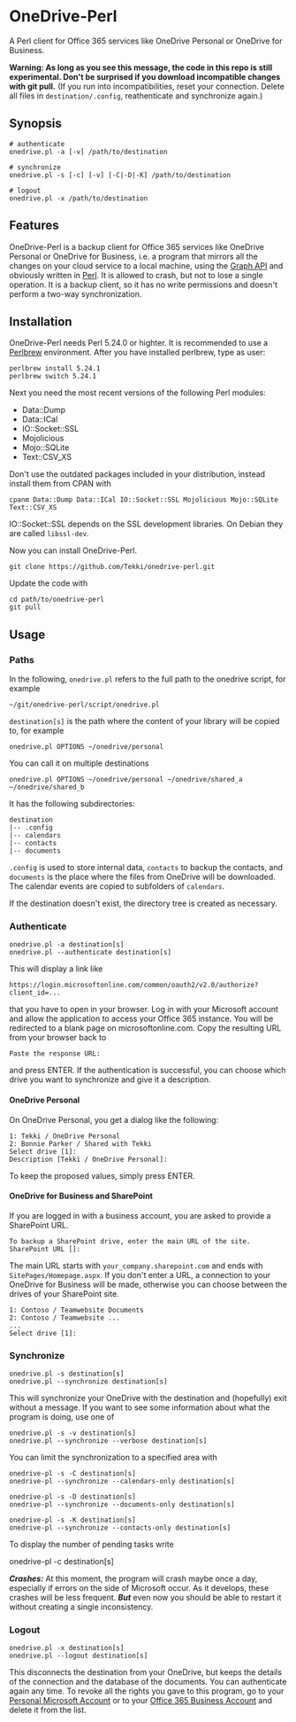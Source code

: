 # OneDrive-Perl

A Perl client for Office 365 services like OneDrive Personal or OneDrive for Business.

**Warning: As long as you see this message, the code in this repo is still experimental. Don't be surprised if you download incompatible changes with git pull.**
(If you run into incompatibilities, reset your connection. Delete all files in `destination/.config`, reathenticate and synchronize again.)

## Synopsis

    # authenticate
    onedrive.pl -a [-v] /path/to/destination

    # synchronize
    onedrive.pl -s [-c] [-v] [-C|-D|-K] /path/to/destination

    # logout
    onedrive.pl -x /path/to/destination

## Features

OneDrive-Perl is a backup client for Office 365 services like OneDrive Personal or OneDrive for Business, i.e. a program that mirrors all the changes on your cloud service to a local machine, using the [Graph API](https://developer.microsoft.com/en-us/graph/) and obviously written in [Perl](https://www.perl.org). It is allowed to crash, but not to lose a single operation. It is a backup client, so it has no write permissions and doesn't perform a two-way synchronization.

## Installation

OneDrive-Perl needs Perl 5.24.0 or highter. It is recommended to use a [Perlbrew](https://perlbrew.pl) environment. After you have installed perlbrew, type as user:

    perlbrew install 5.24.1
    perlbrew switch 5.24.1

Next you need the most recent versions of the following Perl modules:
  * Data::Dump
  * Data::ICal
  * IO::Socket::SSL
  * Mojolicious
  * Mojo::SQLite
  * Text::CSV_XS

Don't use the outdated packages included in your distribution, instead install them from CPAN with

    cpanm Data::Dump Data::ICal IO::Socket::SSL Mojolicious Mojo::SQLite Text::CSV_XS

IO::Socket::SSL depends on the SSL development libraries. On Debian they are called `libssl-dev`.

Now you can install OneDrive-Perl.

    git clone https://github.com/Tekki/onedrive-perl.git

Update the code with

    cd path/to/onedrive-perl
    git pull

## Usage

### Paths

In the following, `onedrive.pl` refers to the full path to the onedrive script, for example

    ~/git/onedrive-perl/script/onedrive.pl

`destination[s]` is the path where the content of your library will be copied to, for example

    onedrive.pl OPTIONS ~/onedrive/personal

You can call it on multiple destinations

    onedrive.pl OPTIONS ~/onedrive/personal ~/onedrive/shared_a ~/onedrive/shared_b

It has the following subdirectories:

    destination
    |-- .config
    |-- calendars
    |-- contacts
    |-- documents

`.config` is used to store internal data, `contacts` to backup the contacts, and `documents` is the place where the files from OneDrive will be downloaded. The
calendar events are copied to subfolders of `calendars`.

If the destination doesn't exist, the directory tree is created as necessary.

### Authenticate

    onedrive.pl -a destination[s]
    onedrive.pl --authenticate destination[s]

This will display a link like

    https://login.microsoftonline.com/common/oauth2/v2.0/authorize?client_id=...

that you have to open in your browser. Log in with your Microsoft account and allow the application to access your Office 365 instance. You will be redirected to a blank page on microsoftonline.com. Copy the resulting URL from your browser back to

    Paste the response URL:

and press ENTER. If the authentication is successful, you can choose which drive you want to synchronize and give it a description.

#### OneDrive Personal

On OneDrive Personal, you get a dialog like the following:

    1: Tekki / OneDrive Personal
    2: Bonnie Parker / Shared with Tekki
    Select drive [1]:
    Description [Tekki / OneDrive Personal]:

To keep the proposed values, simply press ENTER.

#### OneDrive for Business and SharePoint

If you are logged in with a business account, you are asked to provide a SharePoint URL.

    To backup a SharePoint drive, enter the main URL of the site.
    SharePoint URL []:

The main URL starts with `your_company.sharepoint.com` and ends with `SitePages/Homepage.aspx`.
If you don't enter a URL, a connection to your OneDrive for Business will be made, otherwise you can choose between the drives of your SharePoint site.

    1: Contoso / Teamwebsite Documents
    2: Contoso / Teamwebsite ...
    ...
    Select drive [1]:

### Synchronize

    onedrive.pl -s destination[s]
    onedrive.pl --synchronize destination[s]

This will synchronize your OneDrive with the destination and (hopefully) exit without a message. If you want to see some information about what the program is doing, use one of

    onedrive.pl -s -v destination[s]
    onedrive.pl --synchronize --verbose destination[s]

You can limit the synchronization to a specified area with

    onedrive-pl -s -C destination[s]
    onedrive-pl --synchronize --calendars-only destination[s]

    onedrive-pl -s -D destination[s]
    onedrive-pl --synchronize --documents-only destination[s]

    onedrive-pl -s -K destination[s]
    onedrive-pl --synchronize --contacts-only destination[s]

To display the number of pending tasks write

onedrive-pl -c destination[s]

***Crashes:*** At this moment, the program will crash maybe once a day, especially if errors on the side of Microsoft occur. As it develops, these crashes will be less frequent. ***But*** even now you should be able to restart it without creating a single inconsistency.

### Logout

    onedrive.pl -x destination[s]
    onedrive.pl --logout destination[s]

This disconnects the destination from your OneDrive, but keeps the details of the connection and the database of the documents. You can authenticate again any time.
To revoke all the rights you gave to this program, go to your [Personal Microsoft Account](https://account.live.com/consent/Manage) or to your [Office 365 Business Account](https://portal.office.com/account/#apps) and delete it from the list.
